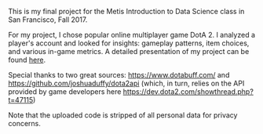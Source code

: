 This is my final project for the Metis Introduction to Data Science class in San Francisco, Fall 2017.

For my project, I chose popular online multiplayer game DotA 2. I analyzed a player's account and looked for insights: gameplay patterns, item choices, and various in-game metrics. A detailed presentation of my project can be found [here]( https://prezi.com/view/s0ugsaCXBYihMsMHhExw/).

Special thanks to two great sources: https://www.dotabuff.com/ and https://github.com/joshuaduffy/dota2api (which, in turn, relies on the API provided by game developers here https://dev.dota2.com/showthread.php?t=47115)

Note that the uploaded code is stripped of all personal data for privacy concerns.
